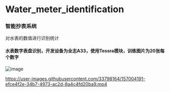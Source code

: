 # Water_meter_identification
### 智能抄表系统
对水表的数值进行识别统计
#### 水表数字表盘识别，开发设备为全志A33，使用Tessra模块，训练图片为20张每个数字

![image](https://user-images.githubusercontent.com/33798164/157004768-08ed8d58-155a-4ff0-89eb-f434db0082e2.png)



https://user-images.githubusercontent.com/33798164/157004191-efce4f2e-34b7-4973-ac2d-8a4c4fd20ba9.mp4

